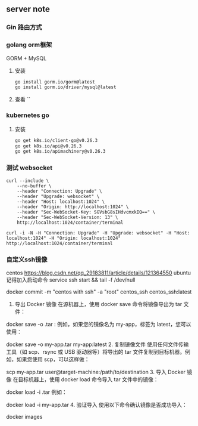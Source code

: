 ## server note

### Gin 路由方式

### golang orm框架
GORM + MySQL

1. 安装

    ```bash
    go install gorm.io/gorm@latest
    go install gorm.io/driver/mysql@latest
    ```
    
2. 查看 ``


### kubernetes go

1. 安装

   ```bash
   go get k8s.io/client-go@v0.26.3
   go get k8s.io/api@v0.26.3
   go get k8s.io/apimachinery@v0.26.3
   ```

   

### 测试 websocket

```
curl --include \
	--no-buffer \
	--header "Connection: Upgrade" \
    --header "Upgrade: websocket" \
    --header "Host: localhost:1024" \
    --header "Origin: http://localhost:1024" \
    --header "Sec-WebSocket-Key: SGVsbG8sIHdvcmxkIQ==" \
    --header "Sec-WebSocket-Version: 13" \
    http://localhost:1024/container/terminal
```

```
curl -i -N -H "Connection: Upgrade" -H "Upgrade: websocket" -H "Host: localhost:1024" -H "Origin: localhost:1024" http://localhost:1024/container/terminal
```

### 自定义ssh镜像
centos https://blog.csdn.net/qq_29183811/article/details/121364550
ubuntu 记得加入启动命令
service ssh start && tail -f /dev/null

docker commit -m "centos with ssh" -a "root" centos_ssh centos_ssh:latest
1. 导出 Docker 镜像
   在源机器上，使用 docker save 命令将镜像导出为 tar 文件：

docker save -o <image-file>.tar <image-name>:<tag>
例如，如果您的镜像名为 my-app，标签为 latest，您可以使用：

docker save -o my-app.tar my-app:latest
2. 复制镜像文件
   使用任何文件传输工具（如 scp、rsync 或 USB 驱动器等）将导出的 tar 文件复制到目标机器。例如，如果您使用 scp，可以这样做：

scp my-app.tar user@target-machine:/path/to/destination
3. 导入 Docker 镜像
   在目标机器上，使用 docker load 命令导入 tar 文件中的镜像：

docker load -i <image-file>.tar
例如：

docker load -i my-app.tar
4. 验证导入
   使用以下命令确认镜像是否成功导入：

docker images